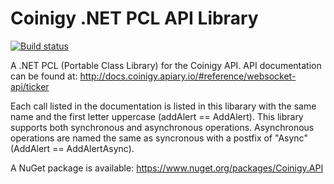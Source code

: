 # Coinigy .NET PCL API Library
[![Build status](https://ci.appveyor.com/api/projects/status/3m21w4wi59xri33d?svg=true)](https://ci.appveyor.com/project/ByronAP/coinigy-net-pcl-api)

A .NET PCL (Portable Class Library) for the Coinigy API.
API documentation can be found at: http://docs.coinigy.apiary.io/#reference/websocket-api/ticker

Each call listed in the documentation is listed in this libarary with the same name and the first letter uppercase (addAlert == AddAlert).
This library supports both synchronous and asynchronous operations. Asynchronous operations are named the same as syncronous with a postfix of "Async" (AddAlert == AddAlertAsync).

A NuGet package is available: https://www.nuget.org/packages/Coinigy.API